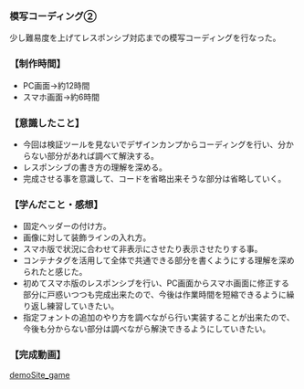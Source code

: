 ### 模写コーディング②
少し難易度を上げてレスポンシブ対応までの模写コーディングを行なった。

### 【制作時間】
  - PC画面→約12時間
  - スマホ画面→約6時間

### 【意識したこと】
  - 今回は検証ツールを見ないでデザインカンプからコーディングを行い、分からない部分があれば調べて解決する。
  - レスポンシブの書き方の理解を深める。
  - 完成させる事を意識して、コードを省略出来そうな部分は省略していく。

### 【学んだこと・感想】
  - 固定ヘッダーの付け方。
  - 画像に対して装飾ラインの入れ方。
  - スマホ版で状況に合わせて非表示にさせたり表示させたりする事。
  - コンテナタグを活用して全体で共通できる部分を書くようにする理解を深められたと感じた。
  - 初めてスマホ版のレスポンシブを行い、PC画面からスマホ画面に修正する部分に戸惑いつつも完成出来たので、今後は作業時間を短縮できるように繰り返し練習していきたい。
  - 指定フォントの追加のやり方を調べながら行い実装することが出来たので、今後も分からない部分は調べながら解決できるようにしていきたい。

### 【完成動画】

[demoSite_game](https://youtu.be/LTaQnNrWpdM)
